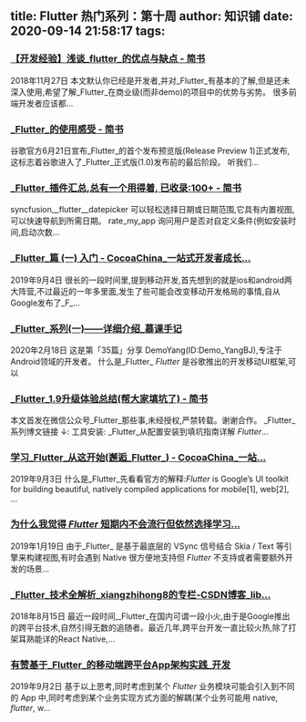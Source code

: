 
title: Flutter 热门系列：第十周
author: 知识铺
date: 2020-09-14 21:58:17
tags: 
---
  
### [【开发经验】浅谈_flutter_的优点与缺点 - 简书](https://zshipu.com/t?url=https://www.jianshu.com/p/c51fc925bfd1)

 2018年11月27日 本文默认你已经是开发者,并对_Flutter_有基本的了解,但是还未深入使用,希望了解_Flutter_在商业级(而非demo)的项目中的优势与劣势。 很多前端开发者应该都...

### [_Flutter_的使用感受 - 简书](https://zshipu.com/t?url=https://www.jianshu.com/p/5c981193eb16)

 谷歌官方6月21日宣布_Flutter_的首个发布预览版(Release Preview 1)正式发布,这标志着谷歌进入了_Flutter_正式版(1.0)发布前的最后阶段。 听我们...

### [_Flutter_插件汇总,总有一个用得着, 已收录:100+ - 简书](https://zshipu.com/t?url=http://jianshu.io/p/406672d4a0cd)

 syncfusion__flutter__datepicker 可以轻松选择日期或日期范围,它具有内置视图,可以快速导航到所需日期。 rate_my_app 询问用户是否对自定义条件(例如安装时间,启动次数...

### [_Flutter_篇 (一) 入门 - CocoaChina_一站式开发者成长...](https://zshipu.com/t?url=http://www.cocoachina.com/articles/34813)

 2019年9月4日 很长的一段时间里,提到移动开发,首先想到的就是ios和android两大阵营,不过最近的一年多里面,发生了些可能会改变移动开发格局的事情,自从Google发布了_F_...

### [_Flutter_系列(一)——详细介绍_慕课手记](https://zshipu.com/t?url=https://www.imooc.com/article/300782)

 2020年2月18日 这是第「35篇」分享 DemoYang(ID:Demo_YangBJ),专注于Android领域的开发者。 什么是_Flutter_ _Flutter_ 是谷歌推出的开发移动UI框架,可以

### [_Flutter_1.9升级体验总结(帮大家填坑了) - 简书](https://zshipu.com/t?url=https://www.jianshu.com/p/af764c9d0de1)

 本文首发在微信公众号_Flutter_那些事,未经授权,严禁转载。谢谢合作。 _Flutter_系列博文链接 ↓: 工具安装: _Flutter_从配置安装到填坑指南详解 _Flutter_...

### [学习_Flutter_从这开始(邂逅_Flutter_) - CocoaChina_一站...](https://zshipu.com/t?url=http://www.cocoachina.com/articles/34756)

 2019年9月3日 什么是_Flutter_先看看官方的解释:_Flutter_ is Google’s UI toolkit for building beautiful, natively compiled applications for mobile[1], web[2], ...

### [为什么我觉得 _Flutter_ 短期内不会流行但依然选择学习...](https://zshipu.com/t?url=https://www.sohu.com/a/290250490_208051)

 2019年1月19日 由于_Flutter_ 是基于最底层的 VSync 信号结合 Skia / Text 等引擎来构建视图,有时会遇到 Native 很方便地支持但 _Flutter_ 不支持或者需要额外开发的场景...

### [_Flutter_技术全解析_xiangzhihong8的专栏-CSDN博客_lib...](https://zshipu.com/t?url=https://blog.csdn.net/xiangzhihong8/article/details/81712186)

 2018年8月15日 最近一段时间,_Flutter_在国内可谓一段小火,由于是Google推出的跨平台技术,自然引得无数的追随者。最近几年,跨平台开发一直比较火热,除了打架耳熟能详的React Native,...

### [有赞基于_Flutter_的移动端跨平台App架构实践_开发](https://zshipu.com/t?url=https://www.sohu.com/a/338206442_692515)

 2019年9月2日 基于以上思考,同时考虑到某个 _Flutter_ 业务模块可能会引入到不同的 App 中,同时考虑到某个业务实现方式方面的解耦(某个业务可能用 native, _flutter_, w...
